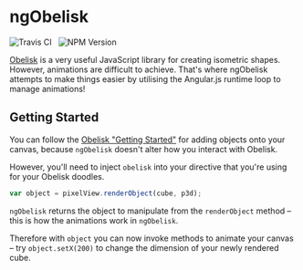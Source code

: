 ngObelisk
=========

<img src="https://travis-ci.org/Wildhoney/ngObelisk.png?branch=master" alt="Travis CI" />
&nbsp;
<img src="https://badge.fury.io/js/ng-obelisk.png" alt="NPM Version" />

<a href="https://github.com/nosir/obelisk.js">Obelisk</a> is a very useful JavaScript library for creating isometric shapes. However, animations are difficult to achieve. That's where ngObelisk attempts to make things easier by utilising the Angular.js runtime loop to manage animations!

Getting Started
---------

You can follow the <a href="https://github.com/nosir/obelisk.js#getting-started">Obelisk "Getting Started"</a> for adding objects onto your canvas, because `ngObelisk` doesn't alter how you interact with Obelisk.

However, you'll need to inject `obelisk` into your directive that you're using for your Obelisk doodles.

```javascript
var object = pixelView.renderObject(cube, p3d);
```

`ngObelisk` returns the object to manipulate from the `renderObject` method &ndash; this is how the animations work in `ngObelisk`.

Therefore with `object` you can now invoke methods to animate your canvas &ndash; try `object.setX(200)` to change the dimension of your newly rendered cube.